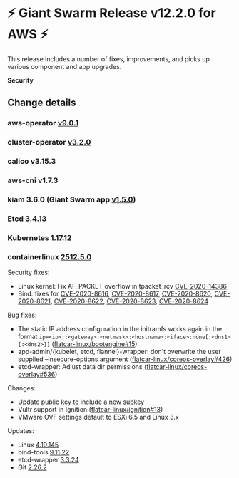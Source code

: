 # :zap: Giant Swarm Release v12.2.0 for AWS :zap:

This release includes a number of fixes, improvements, and picks up various component and app upgrades.

**Security**

## Change details

### aws-operator [v9.0.1](https://github.com/giantswarm/aws-operator/releases/tag/v9.0.1)

### cluster-operator [v3.2.0](https://github.com/giantswarm/cluster-operator/releases/tag/v3.2.0)

### calico v3.15.3

### aws-cni v1.7.3

### kiam 3.6.0 (Giant Swarm app [v1.5.0](https://github.com/giantswarm/kiam-app/blob/v1.5.0/CHANGELOG.md))

### Etcd [3.4.13](https://github.com/etcd-io/etcd/blob/master/CHANGELOG-3.4.md)

### Kubernetes [1.17.12](https://github.com/kubernetes/kubernetes/blob/master/CHANGELOG/CHANGELOG-1.17.md#v11712)

### containerlinux [2512.5.0](https://www.flatcar-linux.org/releases/#release-2512.5.0)

Security fixes:

* Linux kernel: Fix AF_PACKET overflow in tpacket_rcv [CVE-2020-14386](https://seclists.org/oss-sec/2020/q3/146)
* Bind: fixes for [CVE-2020-8616](https://nvd.nist.gov/vuln/detail/CVE-2020-8616), [CVE-2020-8617](https://nvd.nist.gov/vuln/detail/CVE-2020-8617), [CVE-2020-8620](https://nvd.nist.gov/vuln/detail/CVE-2020-8620), [CVE-2020-8621](https://nvd.nist.gov/vuln/detail/CVE-2020-8621), [CVE-2020-8622](https://nvd.nist.gov/vuln/detail/CVE-2020-8622), [CVE-2020-8623](https://nvd.nist.gov/vuln/detail/CVE-2020-8623), [CVE-2020-8624](https://nvd.nist.gov/vuln/detail/CVE-2020-8624)

Bug fixes:

* The static IP address configuration in the initramfs works again in the format `ip=<ip>::<gateway>:<netmask>:<hostname>:<iface>:none[:<dns1>[:<dns2>]]` ([flatcar-linux/bootengine#15](https://github.com/flatcar-linux/bootengine/pull/15))
* app-admin/{kubelet, etcd, flannel}-wrapper: don't overwrite the user supplied –insecure-options argument ([flatcar-linux/coreos-overlay#426](https://github.com/flatcar-linux/coreos-overlay/pull/426))
* etcd-wrapper: Adjust data dir permissions ([flatcar-linux/coreos-overlay#536](https://github.com/flatcar-linux/coreos-overlay/pull/536))

Changes:

* Update public key to include a [new subkey](https://www.flatcar-linux.org/security/image-signing-key/)
* Vultr support in Ignition ([flatcar-linux/ignition#13](https://github.com/flatcar-linux/ignition/pull/13))
* VMware OVF settings default to ESXi 6.5 and Linux 3.x

Updates:

* Linux [4.19.145](https://lwn.net/Articles/831367/)
* bind-tools [9.11.22](https://ftp.isc.org/isc/bind9/cur/9.11/RELEASE-NOTES-bind-9.11.22.txt)
* etcd-wrapper [3.3.24](https://github.com/etcd-io/etcd/releases/tag/v3.3.24)
* Git [2.26.2](https://raw.githubusercontent.com/git/git/v2.26.2/Documentation/RelNotes/2.26.2.txt)
